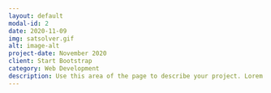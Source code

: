 ```yaml
---
layout: default
modal-id: 2
date: 2020-11-09
img: satsolver.gif
alt: image-alt
project-date: November 2020
client: Start Bootstrap
category: Web Development
description: Use this area of the page to describe your project. Lorem ipsum dolor sit amet, consectetur adipisicing elit. Mollitia neque assumenda ipsam nihil, molestias magnam, recusandae quos quis inventore quisquam velit asperiores, vitae? Reprehenderit soluta, eos quod consequuntur itaque. Nam. [here](https://github.com/shen02/CS2800Project)
---
```

